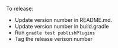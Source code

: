 To release:

* Update version number in README.md.
* Update version number in build.gradle
* Run `gradle test publishPlugins`
* Tag the release verison number

